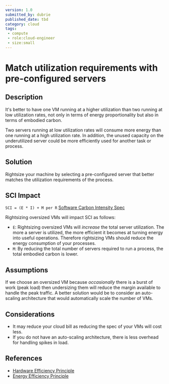 ```yaml
---
version: 1.0
submitted_by: dubrie
published_date: tbd
category: cloud
tags: 
 - compute
 - role:cloud-engineer
 - size:small
---
```


# Match utilization requirements with pre-configured servers

## Description

It's better to have one VM running at a higher utilization than two running at low utilization rates, not only in terms of energy proportionality but also in terms of embodied carbon.

Two servers running at low utilization rates will consume more energy than one running at a high utilization rate. In addition, the unused capacity on the underutilized server could be more efficiently used for another task or process.

## Solution

Rightsize your machine by selecting a pre-configured server that better matches the utilization requirements of the process.

## SCI Impact

`SCI = (E * I) + M per R`
[Software Carbon Intensity Spec](https://grnsft.org/sci)

Rightsizing oversized VMs will impact SCI as follows:

- `E`: Rightsizing oversized VMs will *increase* the total server utilization. The more a server is utilized, the more efficient it becomes at turning energy into useful operations. Therefore rightsizing VMs should reduce the energy consumption of your processes.
- `M`: By reducing the total number of servers required to run a process, the total embodied carbon is lower.

## Assumptions

If we choose an oversized VM because *occasionally* there is a burst of work (peak load) then undersizing them will reduce the margin available to handle the peak traffic. A better solution would be to consider an auto-scaling architecture that would automatically scale the number of VMs.

## Considerations

- It may reduce your cloud bill as reducing the spec of your VMs will cost less.
- If you do not have an auto-scaling architecture, there is less overhead for handling spikes in load.

## References
- [Hardware Efficiency Principle](https://learn.greensoftware.foundation/practitioner/hardware-efficiency)
- [Energy Efficiency Principle](https://learn.greensoftware.foundation/practitioner/energy-efficiency)

